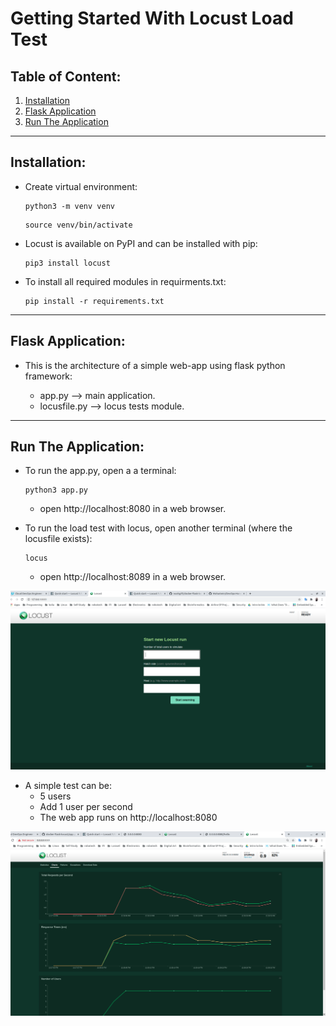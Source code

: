 # Getting Started With Locust Load Test

## Table of Content:
1. [Installation](#installation)
2. [Flask Application](#flask-application)
3. [Run The Application](#run-the-application)


<hr>

## Installation:

- Create virtual environment:
    ```
    python3 -m venv venv
    ```

    ```
    source venv/bin/activate
    ``` 
    
- Locust is available on PyPI and can be installed with pip:

    ```
    pip3 install locust
    ```

- To install all required modules in requirments.txt:

    ```
    pip install -r requirements.txt
    ```


<hr>

## Flask Application:

- This is the architecture of a simple web-app using flask python framework:

    - app.py --> main application.
    - locusfile.py --> locus tests module.


<hr>


## Run The Application:

- To run the app.py, open a a terminal:

    ```
    python3 app.py
    ```

    - open http://localhost:8080 in a web browser.

- To run the load test with locus, open another terminal (where the locusfile exists):

    ```
    locus
    ```

    - open http://localhost:8089 in a web browser.

![LOCUST](img/locust.png)


- A simple test can be:
    - 5 users
    - Add 1 user per second
    - The web app runs on http://localhost:8080

![locust-chart](img/locust-chart.png)
    

    




